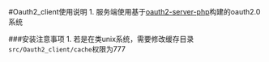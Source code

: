#Oauth2_client使用说明
1.
服务端使用基于[oauth2-server-php](https://github.com/bshaffer/oauth2-server-php)构建的oauth2.0系统

###安装注意事项
1.
若是在类unix系统，需要修改缓存目录`src/Oauth2_client/cache`权限为777
